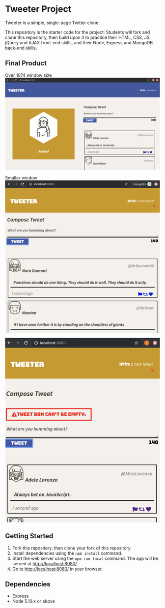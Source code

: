 # Tweeter Project

Tweeter is a simple, single-page Twitter clone.

This repository is the starter code for the project: Students will fork and clone this repository, then build upon it to practice their HTML, CSS, JS, jQuery and AJAX front-end skills, and their Node, Express and MongoDB back-end skills.

## Final Product

Over 1074 window size
![Image description](https://github.com/muraahm/tweeter/blob/master/docs/tweet-box1.png)

Smaller window
![Image description](https://github.com/muraahm/tweeter/blob/master/docs/tweet-box0.png)

![Image description](https://github.com/muraahm/tweeter/blob/master/docs/tweet-box2.png)

## Getting Started

1. Fork this repository, then clone your fork of this repository.
2. Install dependencies using the `npm install` command.
3. Start the web server using the `npm run local` command. The app will be served at <http://localhost:8080/>.
4. Go to <http://localhost:8080/> in your browser.

## Dependencies

- Express
- Node 5.10.x or above
